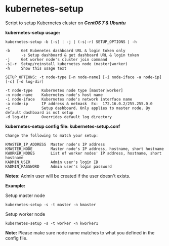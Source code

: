 # kubernetes-setup
Script to setup Kubernetes cluster on ***CentOS 7 & Ubuntu***

**kubernetes-setup usage:**
```      
kubernetes-setup -b [-s] | -j | (-s|-r) SETUP_OPTIONS | -h
         
-b     Get Kubenetes dashboard URL & login token only
       -s Setup dashboard & get dashboard URL & login token
-j     Get worker node's cluster join command
-s|-r  Setup/reinstall kubernetes node (master|worker)
-h     Show this usage text
         
SETUP_OPTIONS: -t node-type [-n node-name] [-i node-iface -a node-ip] [-c] [-d log-dir]
         
-t node-type    Kubernetes node type [master|worker]
-n node-name    Kubernetes node's host name
-i node-iface   Kubernetes node's network interface name
-a node-ip      IP address & netmask  Ex:  172.16.0.2/255.255.0.0
-c              Setup dashboard. Only applies to master node. By default dashboard is not setup
-d log-dir      Overrides default log directory 
```
**kubernetes-setup config file: kubernetes-setup.conf**
```
Change the following to match your setup:

KMASTER_IP_ADDRESS  Master node's IP address
KMASTER_NODE        Master node's IP address, hostname, short hostname
KWORKER_NODES       List of worker nodes' IP address, hostname, short hostname
KADMIN_USER         Admin user's login ID
KADMIN_PASSWORD     Admin user's login password
```
**Notes:** 
Admin user will be created if the user doesn't exists.

**Example:**

Setup master node
```
kubernetes-setup -s -t master -n kmaster
```
Setup worker node
```
kubernetes-setup -s -t worker -n kworker1
```
**Note:** Please make sure node name matches to what you defined in the config file.
